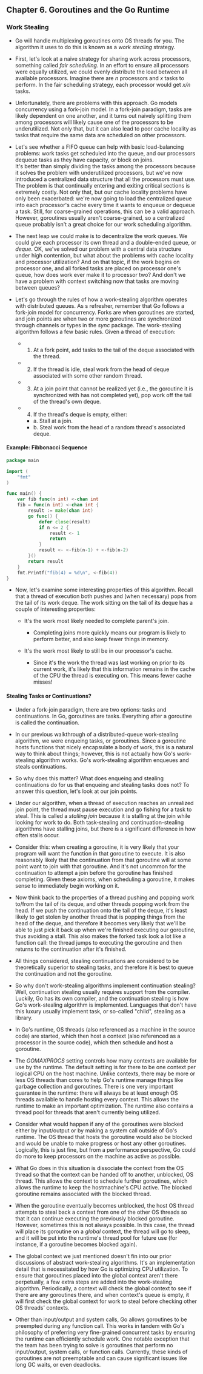 ## Chapter 6. Goroutines and the Go Runtime

### Work Stealing

- Go will handle multiplexing goroutines onto OS threads for you. The algorithm it uses to do this is known as a *work stealing* strategy.

- First, let's look at a naive strategy for sharing work across processors, something called *fair scheduling*. In an effort to ensure all processors were equally utilized, we could evenly distribute the load between all available processors. Imagine there are *n* processors and *x* tasks to perform. In the fair scheduling strategy, each processor would get *x/n* tasks.

- Unfortunately, there are problems with this approach. Go models concurrency using a fork-join model. In a fork-join paradigm, tasks are likely dependent on one another, and it turns out naively splitting them among processors will likely cause one of the processors to be underutilized. Not only that, but it can also lead to poor cache locality as tasks that require the same data are scheduled on other processors.

- Let's see whether a FIFO queue can help with basic load-balancing problems: work tasks get scheduled into the queue, and our processors dequeue tasks as they have capacity, or block on joins.<br> It's better than simply dividing the tasks among the processors because it solves the problem with underutilized processors, but we've now introduced a centralized data structure that all the processors must use. The problem is that continually entering and exiting critical sections is extremely costly. Not only that, but our cache locality problems have only been exacerbated: we're now going to load the centralized queue into each processor's cache every time it wants to enqueue or dequeue a task. Still, for coarse-grained operations, this can be a valid approach. However, goroutines usually aren't coarse-grained, so a centralized queue probably isn't a great choice for our work scheduling algorithm.

- The next leap we could make is to decentralize the work queues. We could give each processor its own thread and a double-ended queue, or *deque*. OK, we've solved our problem with a central data structure under high contention, but what about the problems with cache locality and processor utilization? And on that topic, if the work begins on processor one, and all forked tasks are placed on processor one's queue, how does work ever make it to processor two? And don't we have a problem with context switching now that tasks are moving between queues? 

- Let's go through the rules of how a work-stealing algorithm operates with distributed queues. As s refresher, remember that Go follows a fork-join model for concurrency. Forks are when goroutines are started, and join points are when two or more goroutines are synchronized through channels or types in the *sync* package. The work-stealing algorithm follows a few basic rules. Given a thread of execution:
	- 1. At a fork point, add tasks to the tail of the deque associated with the thread.
	- 2. If the thread is idle, steal work from the head of deque associated with some other random thread.
	- 3. At a join point that cannot be realized yet (i.e., the goroutine it is synchronized with has not completed yet), pop work off the tail of the thread's own deque.
	- 4. If the thread's deque is empty, either:
		- a. Stall at a join.
		- b. Steal work from the head of a random thread's associated deque.

#### Example: Fibbonacci Sequence
```go
package main

import (
	"fmt"
)

func main() {
	var fib func(n int) <-chan int
	fib = func(n int) <-chan int {
		result := make(chan int)
		go func() {
			defer close(result)
			if n <= 2 {
				result <- 1
				return
			}
			result <- <-fib(n-1) + <-fib(n-2)
		}()
		return result
	}
	fmt.Printf("fib(4) = %d\n", <-fib(4))
}
```
- Now, let's examine some interesting properties of this algorithm. Recall that a thread of execution both pushes and (when necessary) pops from the tail of its work deque. The work sitting on the tail of its deque has a couple of interesting properties:
	- It's the work most likely needed to complete parent's join.
		- Completing joins more quickly means our program is likely to perform better, and also keep fewer things in memory.

	- It's the work most likely to still be in our processor's cache.
		- Since it's the work the thread was last working on prior to its current work, it's likely that this information remains in the cache of the CPU the thread is executing on. This means fewer cache misses!

#### Stealing Tasks or Continuations?

- Under a fork-join paradigm, there are two options: tasks and continuations. In Go, goroutines are tasks. Everything after a goroutine is called the continuation.

- In our previous walkthrough of a distributed-queue work-stealing algorithm, we were enqueing tasks, or goroutines. Since a goroutine hosts functions that nicely encapsulate a body of work, this is a natural way to think about things; however, this is not actually how Go's work-stealing algorithm works. Go's work-stealing algorithm enqueues and steals continuations.

- So why does this matter? What does enqueing and stealing continuations do for us that enqueing and stealing tasks does not? To answer this question, let's look at our join points.
- Under our algorithm, when a thread of execution reaches an unrealized join point, the thread must pause execution and go fishing for a task to steal. This is called a *stalling join* because it is stalling at the join while looking for work to do. Both task-stealing and continuation-stealing algorithms have stalling joins, but there is a significant difference in how often stalls occur.

- Consider this: when creating a goroutine, it is very likely that your program will want the function in that goroutine to execute. It is also reasonably likely that the continuation from that goroutine will at some point want to join with that goroutine. And it's not uncommon for the continuation to attempt a join before the goroutine has finished completing. Given these axioms, when scheduling a goroutine, it makes sense to immediately begin working on it.

- Now think back to the properties of a thread pushing and popping work to/from the tail of its deque, and other threads popping work from the head. If we push the continuation onto the tail of the deque, it's least likely to get stolen by another thread that is popping things from the head of the deque, and therefore it becomes very likely that we'll be able to just pick it back up when we're finished executing our goroutine, thus avoiding a stall. This also makes the forked task look a lot like a function call: the thread jumps to executing the goroutine and then returns to the continuation after it's finished.

- All things considered, stealing continuations are considered to be theoretically superior to stealing tasks, and therefore it is best to queue the continuation and not the goroutine.

- So why don't work-stealing algorithms implement continuation stealing? Well, continuation stealing usually requires support from the compiler. Luckily, Go has its own compiler, and the continuation stealing is how Go's work-stealing algorithm is implemented. Languages that don't have this luxury usually implement task, or so-called "child", stealing as a library.

- In Go's runtime, OS threads (also referenced as a machine in the source code) are started, which then host a context (also referenced as a processor in the source code), which then schedule and host a goroutine.

- The *GOMAXPROCS* setting controls how many contexts are available for use by the runtime. The default setting is for there to be one context per logical CPU on the host machine. Unlike contexts, there may be more or less OS threads than cores to help Go's runtime manage things like garbage collection and goroutines. There is one very important guarantee in the runtime: there will always be at least enough OS threads available to handle hosting every context. This allows the runtime to make an important optimization. The runtime also contains a thread pool for threads that aren't currently being utilized.

- Consider what would happen if any of the goroutines were blocked either by input/output or by making a system call outside of Go's runtime. The OS thread that hosts the goroutine would also be blocked and would be unable to make progress or host any other goroutines. Logically, this is just fine, but from a performance perspective, Go could do more to keep processors on the machine as active as possible.

- What Go does in this situation is dissociate the context from the OS thread so that the context can be handed off to another, unblocked, OS thread. This allows the context to schedule further goroutines, which allows the runtime to keep the hostmachine's CPU active. The blocked goroutine remains associated with the blocked thread.

- When the goroutine eventually becomes unblocked, the host OS thread attempts to steal back a context from one of the other OS threads so that it can continue executing the previously blocked goroutine. However, sometimes this is not always possible. In this case, the thread will place its goroutine on a *global* context, the thread will go to sleep, and it will be put into the runtime's thread pool for future use (for instance, if a goroutine becomes blocked again).

- The global context we just mentioned doesn't fin into our prior discussions of abstract work-stealing algorithms. It's an implementation detail that is necessitated by how Go is optimizing CPU utilization. To ensure that goroutines placed into the global context aren't there perpetually, a few extra steps are added into the work-stealing algorithm. Periodically, a context will check the global context to see if there are any goroutines there, and when context's queue is empty, it will first check the global context for work to steal before checking other OS threads' contexts.

- Other than input/output and system calls, Go allows goroutines to be preempted during any function call. This works in tandem with Go's philosophy of preferring very fine-grained concurrent tasks by ensuring the runtime can efficiently schedule work. One notable exception that the team has been trying to solve is goroutines that perform no input/output, system calls, or function calls. Currently, these kinds of goroutines are not preemptable and can cause significant issues like long GC waits, or even deadlocks. 















































































































